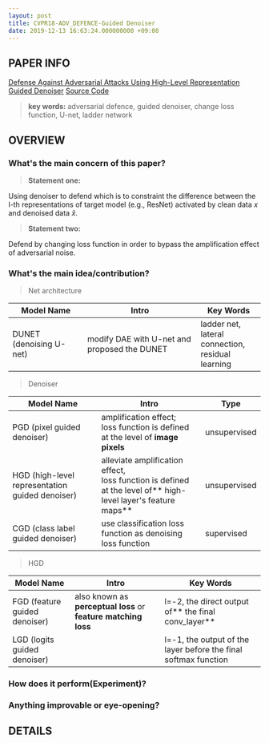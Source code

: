 ```yaml
---
layout: post
title: CVPR18-ADV_DEFENCE-Guided Denoiser
date: 2019-12-13 16:63:24.000000000 +09:00
---
```



## PAPER INFO
[Defense Against Adversarial Attacks Using High-Level Representation Guided Denoiser](https://arxiv.org/abs/1712.02976)
[Source Code](https://github.com/lfz/Guided-Denoise)

>**key words:** adversarial defence, guided denoiser, change loss function, U-net, ladder network

## OVERVIEW
### What's the main concern of this paper?
>**Statement one:**

Using denoiser to defend which is to constraint the difference between the l-th representations of target model (e.g., ResNet) activated by clean data $x$ and denoised data $\hat{x}$. 

>**Statement two:**

Defend by changing loss function in order to bypass the amplification effect of adversarial noise.

### What's the main idea/contribution?

>Net architecture

|Model Name|Intro|Key Words|
|---|---|---|
|DUNET (denoising U-net)|modify DAE with U-net and proposed the DUNET|ladder net,<br>lateral connection, <br>residual learning|

> Denoiser

|Model Name|Intro| Type|
|---|---|---|
|PGD (pixel guided denoiser)|amplification effect;<br>loss function is defined at the level of **image pixels**|unsupervised|
|HGD (high-level representation guided denoiser)|alleviate amplification effect,<br>loss function is defined at the level of** high-level layer's feature maps** |unsupervised|
|CGD (class label guided denoiser)|use classification loss function as denoising loss function|supervised|

>HGD

|Model Name|Intro|Key Words|
|---|---|---|
|FGD (feature guided denoiser)|also known as **perceptual loss** or **feature matching loss**|l=-2, the direct output of** the final conv_layer**|
|LGD (logits guided denoiser)| |l=-1, the output of the layer before the final softmax function|

### How does it perform(Experiment)?
### Anything improvable or eye-opening?

## DETAILS
